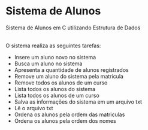 # Sistema de Alunos

Sistema de Alunos em C utilizando Estrutura de Dados <br><br>

O sistema realiza as seguintes tarefas:

- Insere um aluno novo no sistema
- Busca um aluno no sistema
- Apresenta a quantidade de alunos registrados
- Remove um aluno do sistema pela matricula
- Remove todos os alunos de um curso
- Lista todos os alunos do sistema
- Lista todos os alunos de um curso
- Salva as informações do sistema em um arquivo txt
- Lê o arquivo txt
- Ordena os alunos pela ordem das matriculas
- Ordena os alunos pela ordem dos nomes
